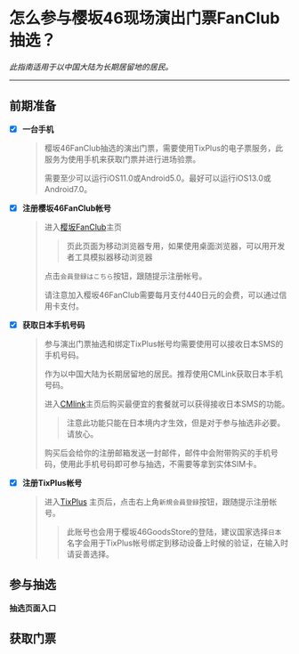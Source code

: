 
# 怎么参与樱坂46现场演出门票FanClub抽选？
*此指南适用于以中国大陆为长期居留地的居民。*

---

## 前期准备

- [x] **一台手机**
   >樱坂46FanClub抽选的演出门票，需要使用TixPlus的电子票服务，此服务为使用手机来获取门票并进行进场验票。
   >
   >需要至少可以运行iOS11.0或Android5.0。最好可以运行iOS13.0或Android7.0。

- [x] **注册樱坂46FanClub帐号**
  
  >进入[樱坂FanClub](https://sakurazaka46.com/s/s46/page/about_fanclub?ima=0000)主页
  >>页此页面为移动浏览器专用，如果使用桌面浏览器，可以用开发者工具模拟器移动浏览器<br>
  >
  > 点击`会員登録はこちら`按钮，跟随提示注册帐号。<br>
  >
  > 请注意加入樱坂46FanClub需要每月支付440日元的会费，可以通过信用卡支付。<br>

- [x] **获取日本手机号码**
  >参与演出门票抽选和绑定TixPlus帐号均需要使用可以接收日本SMS的手机号码。<br>
  >
  >作为以中国大陆为长期居留地的居民。推荐使用CMLink获取日本手机号码。<br>
  >
  >进入[CMlink](https://www.cmlink.com/jp/zh/)主页后购买最便宜的套餐就可以获得接收日本SMS的功能。
  >>注意此功能只能在日本境内才生效，但是对于参与抽选非必要。请放心。
  >
  >购买后会给你的注册邮箱发送一封邮件，邮件中会附带购买的手机号码，使用此手机号码即可参与抽选，不需要等拿到实体SIM卡。

- [x] **注册TixPlus帐号**
  >进入[TixPlus](https://tixplus.jp/) 主页后，点击右上角`新規会員登録`按钮，跟随提示注册帐号。
  >>此账号也会用于樱坂46GoodsStore的登陆，建议国家选择`日本`<br>
  >>名字会用于TixPlus帐号绑定到移动设备上时候的验证，在输入时请妥善选择。

## 参与抽选

**抽选页面入口**

## 获取门票
